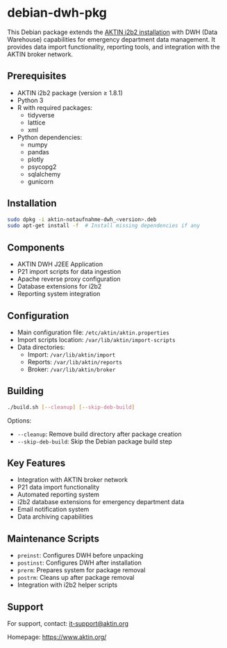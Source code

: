 # debian-dwh-pkg

This Debian package extends the [AKTIN i2b2 installation](https://github.com/aktin/debian-i2b2-pkg) with DWH (Data Warehouse) capabilities for emergency department data management. It provides data import functionality, reporting tools, and integration with the AKTIN broker network.

## Prerequisites
- AKTIN i2b2 package (version ≥ 1.8.1)
- Python 3
- R with required packages:
    - tidyverse
    - lattice
    - xml
- Python dependencies:
    - numpy
    - pandas
    - plotly
    - psycopg2
    - sqlalchemy
    - gunicorn

## Installation
```bash
sudo dpkg -i aktin-notaufnahme-dwh_<version>.deb
sudo apt-get install -f  # Install missing dependencies if any
```

## Components
- AKTIN DWH J2EE Application
- P21 import scripts for data ingestion
- Apache reverse proxy configuration
- Database extensions for i2b2
- Reporting system integration

## Configuration
- Main configuration file: `/etc/aktin/aktin.properties`
- Import scripts location: `/var/lib/aktin/import-scripts`
- Data directories:
    - Import: `/var/lib/aktin/import`
    - Reports: `/var/lib/aktin/reports`
    - Broker: `/var/lib/aktin/broker`

## Building
```bash
./build.sh [--cleanup] [--skip-deb-build]
```
Options:
- `--cleanup`: Remove build directory after package creation
- `--skip-deb-build`: Skip the Debian package build step

## Key Features
- Integration with AKTIN broker network
- P21 data import functionality
- Automated reporting system
- i2b2 database extensions for emergency department data
- Email notification system
- Data archiving capabilities

## Maintenance Scripts
- `preinst`: Configures DWH before unpacking
- `postinst`: Configures DWH after installation
- `prerm`: Prepares system for package removal
- `postrm`: Cleans up after package removal
- Integration with i2b2 helper scripts

## Support
For support, contact: [it-support@aktin.org](mailto:it-support@aktin.org)

Homepage: https://www.aktin.org/
